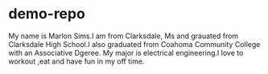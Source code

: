 # demo-repo
My name is Marlon Sims.I am from Clarksdale, Ms and grauated from Clarksdale High School.I also graduated from Coahoma Community College with an Associative Dgeree.
My major is electrical engineering.I love to workout ,eat and have fun in my off time.
